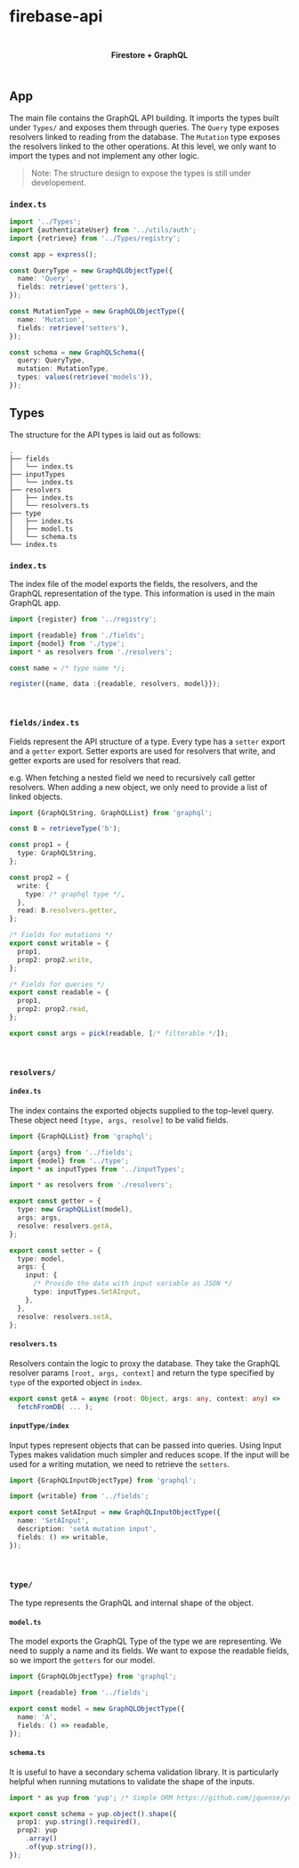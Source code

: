 #  firebase-api

<p align="center">
<img height="10" src="https://firebase.google.com/downloads/brand-guidelines/PNG/logo-logomark.png"></img>
</p>

<p align="center">
  <img height="15" src="https://firebase.google.com/downloads/brand-guidelines/PNG/logo-logomark.png"></img>
  <b>Firestore + GraphQL</b>
  <img height="15" src="https://firebase.google.com/downloads/brand-guidelines/PNG/logo-logomark.png"></img>
</p>

<p align="center">
<img height="10" src="https://firebase.google.com/downloads/brand-guidelines/PNG/logo-logomark.png"></img>
</p>

## App
The main file contains the GraphQL API building. It imports the types built under `Types/` and exposes them through queries.
The `Query` type exposes resolvers linked to reading from the database. The `Mutation` type exposes the resolvers linked to the other operations. At this level, we only want to import the types and not implement any other logic.

> Note: The structure design to expose the types is still under developement.

### `index.ts`

```ts
import '../Types';
import {authenticateUser} from '../utils/auth';
import {retrieve} from '../Types/registry';

const app = express();

const QueryType = new GraphQLObjectType({
  name: 'Query',
  fields: retrieve('getters'),
});

const MutationType = new GraphQLObjectType({
  name: 'Mutation',
  fields: retrieve('setters'),
});

const schema = new GraphQLSchema({
  query: QueryType,
  mutation: MutationType,
  types: values(retrieve('models')),
});

```

## Types

The structure for the API types is laid out as follows:

```
.
├── fields
│   └── index.ts
├── inputTypes
│   └── index.ts
├── resolvers
│   ├── index.ts
│   └── resolvers.ts
├── type
│   ├── index.ts
│   ├── model.ts
│   └── schema.ts
└── index.ts
```

### `index.ts`
The index file of the model exports the fields, the resolvers, and the GraphQL representation of the type. This information
is used in the main GraphQL app.

```ts
import {register} from '../registry';

import {readable} from './fields';
import {model} from './type';
import * as resolvers from './resolvers';

const name = /* type name */;

register({name, data :{readable, resolvers, model}});
```

<p align="center">
<img height="10" src="https://firebase.google.com/downloads/brand-guidelines/PNG/logo-logomark.png"></img>
<img height="10" src="https://firebase.google.com/downloads/brand-guidelines/PNG/logo-logomark.png"></img>
<img height="10" src="https://firebase.google.com/downloads/brand-guidelines/PNG/logo-logomark.png"></img>
<img height="10" src="https://firebase.google.com/downloads/brand-guidelines/PNG/logo-logomark.png"></img>
<img height="10" src="https://firebase.google.com/downloads/brand-guidelines/PNG/logo-logomark.png"></img>
<img height="10" src="https://firebase.google.com/downloads/brand-guidelines/PNG/logo-logomark.png"></img>
<img height="10" src="https://firebase.google.com/downloads/brand-guidelines/PNG/logo-logomark.png"></img>
<img height="10" src="https://firebase.google.com/downloads/brand-guidelines/PNG/logo-logomark.png"></img>
<img height="10" src="https://firebase.google.com/downloads/brand-guidelines/PNG/logo-logomark.png"></img>
<img height="10" src="https://firebase.google.com/downloads/brand-guidelines/PNG/logo-logomark.png"></img>
<img height="10" src="https://firebase.google.com/downloads/brand-guidelines/PNG/logo-logomark.png"></img>
<img height="10" src="https://firebase.google.com/downloads/brand-guidelines/PNG/logo-logomark.png"></img>
<img height="10" src="https://firebase.google.com/downloads/brand-guidelines/PNG/logo-logomark.png"></img>
<img height="10" src="https://firebase.google.com/downloads/brand-guidelines/PNG/logo-logomark.png"></img>
<img height="10" src="https://firebase.google.com/downloads/brand-guidelines/PNG/logo-logomark.png"></img>
<img height="10" src="https://firebase.google.com/downloads/brand-guidelines/PNG/logo-logomark.png"></img>
<img height="10" src="https://firebase.google.com/downloads/brand-guidelines/PNG/logo-logomark.png"></img>
<img height="10" src="https://firebase.google.com/downloads/brand-guidelines/PNG/logo-logomark.png"></img>
<img height="10" src="https://firebase.google.com/downloads/brand-guidelines/PNG/logo-logomark.png"></img>
<img height="10" src="https://firebase.google.com/downloads/brand-guidelines/PNG/logo-logomark.png"></img>
<img height="10" src="https://firebase.google.com/downloads/brand-guidelines/PNG/logo-logomark.png"></img>
<img height="10" src="https://firebase.google.com/downloads/brand-guidelines/PNG/logo-logomark.png"></img>
<img height="10" src="https://firebase.google.com/downloads/brand-guidelines/PNG/logo-logomark.png"></img>
<img height="10" src="https://firebase.google.com/downloads/brand-guidelines/PNG/logo-logomark.png"></img>
<img height="10" src="https://firebase.google.com/downloads/brand-guidelines/PNG/logo-logomark.png"></img>
<img height="10" src="https://firebase.google.com/downloads/brand-guidelines/PNG/logo-logomark.png"></img>
<img height="10" src="https://firebase.google.com/downloads/brand-guidelines/PNG/logo-logomark.png"></img>
<img height="10" src="https://firebase.google.com/downloads/brand-guidelines/PNG/logo-logomark.png"></img>
</p>

### `fields/index.ts`

Fields represent the API structure of a type. Every type has a `setter` export and a `getter` export.
Setter exports are used for resolvers that write, and getter exports are used for resolvers that read.

e.g. When fetching a nested field we need to recursively call getter resolvers. When adding a new object,
we only need to provide a list of linked objects.

```ts
import {GraphQLString, GraphQLList} from 'graphql';

const B = retrieveType('b');

const prop1 = {
  type: GraphQLString,
};

const prop2 = {
  write: {
    type: /* graphql type */,
  },
  read: B.resolvers.getter,
};

/* Fields for mutations */
export const writable = {
  prop1,
  prop2: prop2.write,
};

/* Fields for queries */
export const readable = {
  prop1,
  prop2: prop2.read,
};

export const args = pick(readable, [/* filterable */]);

```

<p align="center">
<img height="10" src="https://firebase.google.com/downloads/brand-guidelines/PNG/logo-logomark.png"></img>
<img height="10" src="https://firebase.google.com/downloads/brand-guidelines/PNG/logo-logomark.png"></img>
<img height="10" src="https://firebase.google.com/downloads/brand-guidelines/PNG/logo-logomark.png"></img>
<img height="10" src="https://firebase.google.com/downloads/brand-guidelines/PNG/logo-logomark.png"></img>
<img height="10" src="https://firebase.google.com/downloads/brand-guidelines/PNG/logo-logomark.png"></img>
<img height="10" src="https://firebase.google.com/downloads/brand-guidelines/PNG/logo-logomark.png"></img>
<img height="10" src="https://firebase.google.com/downloads/brand-guidelines/PNG/logo-logomark.png"></img>
<img height="10" src="https://firebase.google.com/downloads/brand-guidelines/PNG/logo-logomark.png"></img>
<img height="10" src="https://firebase.google.com/downloads/brand-guidelines/PNG/logo-logomark.png"></img>
<img height="10" src="https://firebase.google.com/downloads/brand-guidelines/PNG/logo-logomark.png"></img>
<img height="10" src="https://firebase.google.com/downloads/brand-guidelines/PNG/logo-logomark.png"></img>
<img height="10" src="https://firebase.google.com/downloads/brand-guidelines/PNG/logo-logomark.png"></img>
<img height="10" src="https://firebase.google.com/downloads/brand-guidelines/PNG/logo-logomark.png"></img>
<img height="10" src="https://firebase.google.com/downloads/brand-guidelines/PNG/logo-logomark.png"></img>
<img height="10" src="https://firebase.google.com/downloads/brand-guidelines/PNG/logo-logomark.png"></img>
<img height="10" src="https://firebase.google.com/downloads/brand-guidelines/PNG/logo-logomark.png"></img>
<img height="10" src="https://firebase.google.com/downloads/brand-guidelines/PNG/logo-logomark.png"></img>
<img height="10" src="https://firebase.google.com/downloads/brand-guidelines/PNG/logo-logomark.png"></img>
<img height="10" src="https://firebase.google.com/downloads/brand-guidelines/PNG/logo-logomark.png"></img>
<img height="10" src="https://firebase.google.com/downloads/brand-guidelines/PNG/logo-logomark.png"></img>
<img height="10" src="https://firebase.google.com/downloads/brand-guidelines/PNG/logo-logomark.png"></img>
<img height="10" src="https://firebase.google.com/downloads/brand-guidelines/PNG/logo-logomark.png"></img>
<img height="10" src="https://firebase.google.com/downloads/brand-guidelines/PNG/logo-logomark.png"></img>
<img height="10" src="https://firebase.google.com/downloads/brand-guidelines/PNG/logo-logomark.png"></img>
<img height="10" src="https://firebase.google.com/downloads/brand-guidelines/PNG/logo-logomark.png"></img>
<img height="10" src="https://firebase.google.com/downloads/brand-guidelines/PNG/logo-logomark.png"></img>
<img height="10" src="https://firebase.google.com/downloads/brand-guidelines/PNG/logo-logomark.png"></img>
<img height="10" src="https://firebase.google.com/downloads/brand-guidelines/PNG/logo-logomark.png"></img>
</p>

### `resolvers/`
#### `index.ts`

The index contains the exported objects supplied to the top-level query. These object need `[type, args, resolve]` to be valid fields.

```ts
import {GraphQLList} from 'graphql';

import {args} from '../fields';
import {model} from '../type';
import * as inputTypes from '../inputTypes';

import * as resolvers from './resolvers';

export const getter = {
  type: new GraphQLList(model),
  args: args,
  resolve: resolvers.getA,
};

export const setter = {
  type: model,
  args: {
    input: {
      /* Provide the data with input variable as JSON */
      type: inputTypes.SetAInput,
    },
  },
  resolve: resolvers.setA,
};
```

#### `resolvers.ts`
Resolvers contain the logic to proxy the database. They take the GraphQL resolver params `[root, args, context]`
and return the type specified by `type` of the exported object in `index`.

```ts
export const getA = async (root: Object, args: any, context: any) =>
  fetchFromDB( ... );
```

#### `inputType/index`
Input types represent objects that can be passed into queries. Using Input Types makes validation much simpler and reduces scope.
If the input will be used for a writing mutation, we need to retrieve the `setters`.

```ts
import {GraphQLInputObjectType} from 'graphql';

import {writable} from '../fields';

export const SetAInput = new GraphQLInputObjectType({
  name: 'SetAInput',
  description: 'setA mutation input',
  fields: () => writable,
});
```

<p align="center">
<img height="10" src="https://firebase.google.com/downloads/brand-guidelines/PNG/logo-logomark.png"></img>
<img height="10" src="https://firebase.google.com/downloads/brand-guidelines/PNG/logo-logomark.png"></img>
<img height="10" src="https://firebase.google.com/downloads/brand-guidelines/PNG/logo-logomark.png"></img>
<img height="10" src="https://firebase.google.com/downloads/brand-guidelines/PNG/logo-logomark.png"></img>
<img height="10" src="https://firebase.google.com/downloads/brand-guidelines/PNG/logo-logomark.png"></img>
<img height="10" src="https://firebase.google.com/downloads/brand-guidelines/PNG/logo-logomark.png"></img>
<img height="10" src="https://firebase.google.com/downloads/brand-guidelines/PNG/logo-logomark.png"></img>
<img height="10" src="https://firebase.google.com/downloads/brand-guidelines/PNG/logo-logomark.png"></img>
<img height="10" src="https://firebase.google.com/downloads/brand-guidelines/PNG/logo-logomark.png"></img>
<img height="10" src="https://firebase.google.com/downloads/brand-guidelines/PNG/logo-logomark.png"></img>
<img height="10" src="https://firebase.google.com/downloads/brand-guidelines/PNG/logo-logomark.png"></img>
<img height="10" src="https://firebase.google.com/downloads/brand-guidelines/PNG/logo-logomark.png"></img>
<img height="10" src="https://firebase.google.com/downloads/brand-guidelines/PNG/logo-logomark.png"></img>
<img height="10" src="https://firebase.google.com/downloads/brand-guidelines/PNG/logo-logomark.png"></img>
<img height="10" src="https://firebase.google.com/downloads/brand-guidelines/PNG/logo-logomark.png"></img>
<img height="10" src="https://firebase.google.com/downloads/brand-guidelines/PNG/logo-logomark.png"></img>
<img height="10" src="https://firebase.google.com/downloads/brand-guidelines/PNG/logo-logomark.png"></img>
<img height="10" src="https://firebase.google.com/downloads/brand-guidelines/PNG/logo-logomark.png"></img>
<img height="10" src="https://firebase.google.com/downloads/brand-guidelines/PNG/logo-logomark.png"></img>
<img height="10" src="https://firebase.google.com/downloads/brand-guidelines/PNG/logo-logomark.png"></img>
<img height="10" src="https://firebase.google.com/downloads/brand-guidelines/PNG/logo-logomark.png"></img>
<img height="10" src="https://firebase.google.com/downloads/brand-guidelines/PNG/logo-logomark.png"></img>
<img height="10" src="https://firebase.google.com/downloads/brand-guidelines/PNG/logo-logomark.png"></img>
<img height="10" src="https://firebase.google.com/downloads/brand-guidelines/PNG/logo-logomark.png"></img>
<img height="10" src="https://firebase.google.com/downloads/brand-guidelines/PNG/logo-logomark.png"></img>
<img height="10" src="https://firebase.google.com/downloads/brand-guidelines/PNG/logo-logomark.png"></img>
<img height="10" src="https://firebase.google.com/downloads/brand-guidelines/PNG/logo-logomark.png"></img>
<img height="10" src="https://firebase.google.com/downloads/brand-guidelines/PNG/logo-logomark.png"></img>
</p>

### `type/`
The type represents the GraphQL and internal shape of the object.

#### `model.ts`
The model exports the GraphQL Type of the type we are representing. We need to supply a name and its fields. We want to expose
the readable fields, so we import the `getters` for our model.

```ts
import {GraphQLObjectType} from 'graphql';

import {readable} from '../fields';

export const model = new GraphQLObjectType({
  name: 'A',
  fields: () => readable,
});
```

#### `schema.ts`
It is useful to have a secondary schema validation library.
It is particularly helpful when running mutations to validate the shape of the inputs.

```ts
import * as yup from 'yup'; /* Simple ORM https://github.com/jquense/yup */

export const schema = yup.object().shape({
  prop1: yup.string().required(),
  prop2: yup
    .array()
    .of(yup.string()),
});
```
